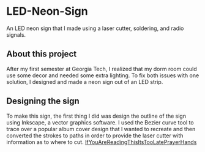 # LED-Neon-Sign
An LED neon sign that I made using a laser cutter, soldering, and radio signals.

## About this project
After my first semester at Georgia Tech, I realized that my dorm room could use some decor and needed some extra lighting. To fix both issues with one solution, I designed and made a neon sign out of an LED strip.

## Designing the sign
To make this sign, the first thing I did was design the outline of the sign using Inkscape, a vector graphics software. I used the Bezier curve tool to trace over a popular album cover design that I wanted to recreate and then converted the strokes to paths in order to provide the laser cutter with information as to where to cut. 
[IfYouAreReadingThisItsTooLatePrayerHands](IfYouAreReadingThisItsTooLatePrayerHands.png)
